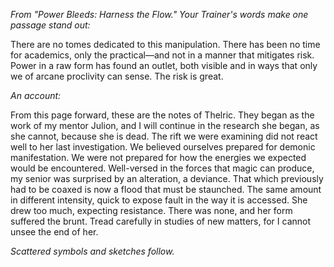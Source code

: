 <i> From "Power Bleeds: Harness the Flow." Your Trainer's words make one passage stand out: </i>

There are no tomes dedicated to this manipulation. There has been no time for academics, only the practical—and not in a manner that mitigates risk. Power in a raw form has found an outlet, both visible and in ways that only we of arcane proclivity can sense. The risk is great.

<i> An account: </i>

From this page forward, these are the notes of Thelric. They began as the work of my mentor Julion, and I will continue in the research she began, as she cannot, because she is dead. The rift we were examining did not react well to her last investigation. We believed ourselves prepared for demonic manifestation. We were not prepared for how the energies we expected would be encountered. Well-versed in the forces that magic can produce, my senior was surprised by an alteration, a deviance. That which previously had to be coaxed is now a flood that must be staunched. The same amount in different intensity, quick to expose fault in the way it is accessed. She drew too much, expecting resistance. There was none, and her form suffered the brunt. Tread carefully in studies of new matters, for I cannot unsee the end of her.

<i> Scattered symbols and sketches follow. </i>

